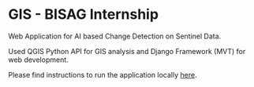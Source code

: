 # GIS - BISAG Internship

Web Application for AI based Change Detection on Sentinel Data.

Used QGIS Python API for GIS analysis and Django Framework (MVT) for web development.

Please find instructions to run the application locally [here](https://github.com/PavanReddy28/GIS/blob/main/Instructions.md).
